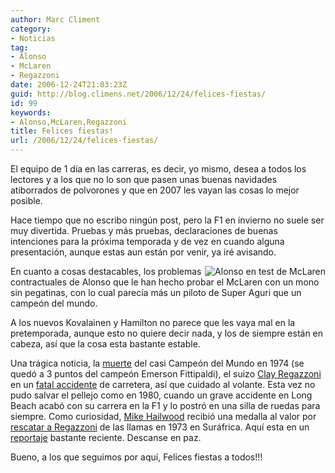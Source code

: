 ```yaml
---
author: Marc Climent
category:
- Noticias
tag:
- Alonso
- McLaren
- Regazzoni
date: 2006-12-24T21:03:23Z
guid: http://blog.climens.net/2006/12/24/felices-fiestas/
id: 99
keywords:
- Alonso,McLaren,Regazzoni
title: Felices fiestas!
url: /2006/12/24/felices-fiestas/
---
```


El equipo de 1 día en las carreras, es decir, yo mismo, desea a todos los lectores y a los que no lo son que pasen unas buenas navidades atiborrados de polvorones y que en 2007 les vayan las cosas lo mejor posible.

Hace tiempo que no escribo ningún post, pero la F1 en invierno no suele ser muy divertida. Pruebas y más pruebas, declaraciones de buenas intenciones para la próxima temporada y de vez en cuando alguna presentación, aunque estas aun están por venir, ya iré avisando.

<img align="right" alt="Alonso en test de McLaren" src="http://www.autosport.com/gallery/picture_free.php/dir/2006dectest2/image/r_2006-12-15T124114-2" />

En cuanto a cosas destacables, los problemas contractuales de Alonso que le han hecho probar el McLaren con un mono sin pegatinas, con lo cual parecía más un piloto de Super Aguri que un campeón del mundo.

A los nuevos Kovalainen y Hamilton no parece que les vaya mal en la pretemporada, aunque esto no quiere decir nada, y los de siempre están en cabeza, así que la cosa esta bastante estable.

Una trágica noticia, la [muerte](http://motorfull.com/2006/12/clay-regazzoni-fallece-en-un-accidente-de-trafico) del casi Campeón del Mundo en 1974 (se quedó a 3 puntos del campeón Emerson Fittipaldi), el suizo [Clay Regazzoni](http://es.wikipedia.org/wiki/Clay_Regazzoni "Clay Regazzoni en Wikipedia") en un [fatal accidente](http://www.autosport.com/news/report.php/id/56036) de carretera, así que cuidado al volante. Esta vez no pudo salvar el pellejo como en 1980, cuando un grave accidente en Long Beach acabó con su carrera en la F1 y lo postró en una silla de ruedas para siempre. Como curiosidad, [Mike Hailwood](http://es.wikipedia.org/wiki/Mike_Hailwood) recibió una medalla al valor por [rescatar a Regazzoni](http://www.youtube.com/watch?v=S1r0Kwt5s_Y) de las llamas en 1973 en Suráfrica. Aquí esta en un [reportaje](http://www.youtube.com/watch?v=cbJzHmxudpA) bastante reciente. Descanse en paz.
  
Bueno, a los que seguimos por aquí, Felices fiestas a todos!!!